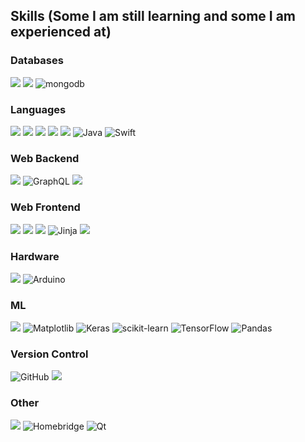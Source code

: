 
## Skills (Some I am still learning and some I am experienced at)

### Databases

![](https://img.shields.io/badge/SQLite-07405E?style=for-the-badge&logo=sqlite&logoColor=white) ![](https://img.shields.io/badge/json-5E5C5C?style=for-the-badge&logo=json&logoColor=white) ![mongodb](https://img.shields.io/badge/MongoDB-4EA94B?style=for-the-badge&logo=mongodb&logoColor=white)
 
### Languages

![](https://img.shields.io/badge/JavaScript-323330?style=for-the-badge&logo=javascript&logoColor=F7DF1E) ![](https://img.shields.io/badge/Python-FFD43B?style=for-the-badge&logo=python&logoColor=blue) ![](https://img.shields.io/badge/HTML5-E34F26?style=for-the-badge&logo=html5&logoColor=white) ![](https://img.shields.io/badge/CSS3-1572B6?style=for-the-badge&logo=css3&logoColor=white)  ![](https://img.shields.io/badge/C%2B%2B-00599C?style=for-the-badge&logo=c%2B%2B&logoColor=white) ![Java](https://img.shields.io/badge/java-%23ED8B00.svg?style=for-the-badge&logo=openjdk&logoColor=white) ![Swift](https://img.shields.io/badge/swift-F54A2A?style=for-the-badge&logo=swift&logoColor=white)

### Web Backend

![](https://img.shields.io/badge/Flask-000000?style=for-the-badge&logo=flask&logoColor=white) ![GraphQL](https://img.shields.io/badge/-GraphQL-E10098?style=for-the-badge&logo=graphql&logoColor=white) ![](https://img.shields.io/badge/Nginx-009639?style=for-the-badge&logo=nginx&logoColor=white)

### Web Frontend

 ![](https://img.shields.io/badge/jQuery-0769AD?style=for-the-badge&logo=jquery&logoColor=white)  ![](https://img.shields.io/badge/Tailwind_CSS-38B2AC?style=for-the-badge&logo=tailwind-css&logoColor=white)  ![](https://img.shields.io/badge/Chart.js-FF6384?style=for-the-badge&logo=chartdotjs&logoColor=white) ![Jinja](https://img.shields.io/badge/jinja-white.svg?style=for-the-badge&logo=jinja&logoColor=black) ![](https://img.shields.io/badge/Socket.io-010101?&style=for-the-badge&logo=Socket.io&logoColor=white)

### Hardware

![](https://img.shields.io/badge/Raspberry%20Pi-A22846?style=for-the-badge&logo=Raspberry%20Pi&logoColor=white) ![Arduino](https://img.shields.io/badge/-Arduino-00979D?style=for-the-badge&logo=Arduino&logoColor=white) 

### ML

 ![](https://img.shields.io/badge/Numpy-777BB4?style=for-the-badge&logo=numpy&logoColor=white) ![Matplotlib](https://img.shields.io/badge/Matplotlib-%23ffffff.svg?style=for-the-badge&logo=Matplotlib&logoColor=black) ![Keras](https://img.shields.io/badge/Keras-%23D00000.svg?style=for-the-badge&logo=Keras&logoColor=white) ![scikit-learn](https://img.shields.io/badge/scikit--learn-%23F7931E.svg?style=for-the-badge&logo=scikit-learn&logoColor=white) ![TensorFlow](https://img.shields.io/badge/TensorFlow-%23FF6F00.svg?style=for-the-badge&logo=TensorFlow&logoColor=white) ![Pandas](https://img.shields.io/badge/pandas-%23150458.svg?style=for-the-badge&logo=pandas&logoColor=white)

### Version Control

![GitHub](https://img.shields.io/badge/github-%23121011.svg?style=for-the-badge&logo=github&logoColor=white)  ![](https://img.shields.io/badge/GIT-E44C30?style=for-the-badge&logo=git&logoColor=white)

### Other
![](https://img.shields.io/badge/Docker-2CA5E0?style=for-the-badge&logo=docker&logoColor=white) ![Homebridge](https://img.shields.io/badge/homebridge-%23491F59.svg?style=for-the-badge&logo=homebridge&logoColor=white) ![Qt](https://img.shields.io/badge/Qt-%23217346.svg?style=for-the-badge&logo=Qt&logoColor=white) 
